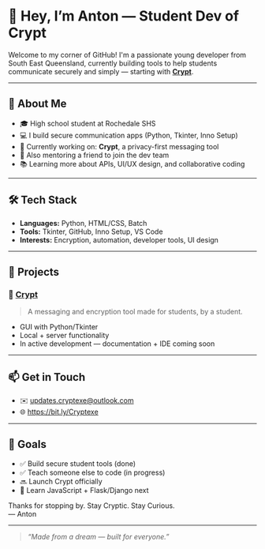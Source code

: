# 👋 Hey, I’m Anton — Student Dev of Crypt

Welcome to my corner of GitHub! I'm a passionate young developer from South East Queensland, currently building tools to help students communicate securely and simply — starting with **[Crypt](https://github.com/Anton-tumurov)**.

---

## 🧠 About Me

- 🎓 High school student at Rochedale SHS
- 💻 I build secure communication apps (Python, Tkinter, Inno Setup)
- 🚀 Currently working on: **Crypt**, a privacy-first messaging tool
- 🤝 Also mentoring a friend to join the dev team
- 📚 Learning more about APIs, UI/UX design, and collaborative coding

---

## 🛠 Tech Stack

- **Languages:** Python, HTML/CSS, Batch
- **Tools:** Tkinter, GitHub, Inno Setup, VS Code
- **Interests:** Encryption, automation, developer tools, UI design

---

## 🔧 Projects

### 🔐 [Crypt](https://github.com/Anton-tumurov/Crypt)
> A messaging and encryption tool made for students, by a student.

- GUI with Python/Tkinter
- Local + server functionality
- In active development — documentation + IDE coming soon

---

## 📫 Get in Touch

- ✉️ updates.cryptexe@outlook.com
- 🌐 https://bit.ly/Cryptexe

---

## 🧭 Goals

- ✅ Build secure student tools (done)
- ✅ Teach someone else to code (in progress)
- 🔜 Launch Crypt officially
- 🧠 Learn JavaScript + Flask/Django next

Thanks for stopping by. Stay Cryptic. Stay Curious.  
— Anton

---

> *“Made from a dream — built for everyone.”*
